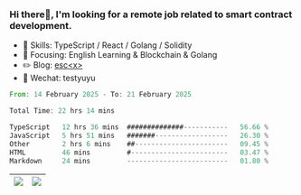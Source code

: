 ### Hi there👋, I'm looking for a remote job related to smart contract development.


- 🔨 Skills: TypeScript / React / Golang / Solidity
- 🎯 Focusing: English Learning & Blockchain & Golang
- ✏️ Blog: [esc\<x\>](https://escx.github.io)
- 💬 Wechat: testyuyu


<!--START_SECTION:waka-->

```rust
From: 14 February 2025 - To: 21 February 2025

Total Time: 22 hrs 14 mins

TypeScript   12 hrs 36 mins  ##############-----------   56.66 %
JavaScript   5 hrs 51 mins   #######------------------   26.30 %
Other        2 hrs 6 mins    ##-----------------------   09.45 %
HTML         46 mins         #------------------------   03.47 %
Markdown     24 mins         -------------------------   01.80 %
```

<!--END_SECTION:waka-->


| <img align="center" src="https://github-readme-stats.vercel.app/api/?username=escX&show_icons=true&theme=buefy&hide_border=true&card_width=500" /> | <img align="center" src="https://github-readme-stats.vercel.app/api/top-langs/?username=escX&layout=compact&theme=buefy&hide_border=true&card_width=500" /> |
| ------------- | ------------- |
